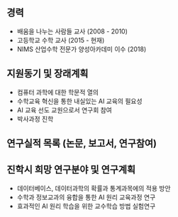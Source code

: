 ## 경력
* 배움을 나누는 사람들 교사 (2008 - 2010)
* 고등학교 수학 교사 (2015 - 현재)
*  NIMS  산업수학 전문가 양성아카데미 이수 (2018)

## 지원동기 및 장래계획
* 컴퓨터 과학에 대한 학문적 열의 
* 수학교육 혁신을 통한 내실있는 AI 교육의 필요성
* AI 교육 선도 교원으로서 연구회 참여
* 박사과정 진학

## 연구실적 목록 (논문, 보고서, 연구참여)

## 진학시 희망 연구분야 및 연구계획
* 데이터베이스, 데이터과학의 확률과 통계과목에의 적용 방안
* 수학과 정보교과의 융합을 통한  AI 원리 교육과정 연구
* 효과적인  AI 원리 학습을 위한 교수학습 방법 실험연구